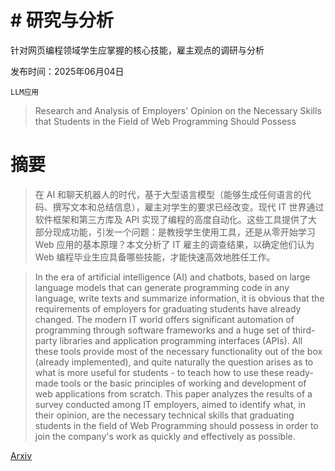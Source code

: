 # # 研究与分析
针对网页编程领域学生应掌握的核心技能，雇主观点的调研与分析

发布时间：2025年06月04日

`LLM应用`

> Research and Analysis of Employers' Opinion on the Necessary Skills that Students in the Field of Web Programming Should Possess

# 摘要

> 在 AI 和聊天机器人的时代，基于大型语言模型（能够生成任何语言的代码、撰写文本和总结信息），雇主对学生的要求已经改变。现代 IT 世界通过软件框架和第三方库及 API 实现了编程的高度自动化。这些工具提供了大部分现成功能，引发一个问题：是教授学生使用工具，还是从零开始学习 Web 应用的基本原理？本文分析了 IT 雇主的调查结果，以确定他们认为 Web 编程毕业生应具备哪些技能，才能快速高效地胜任工作。

> In the era of artificial intelligence (AI) and chatbots, based on large language models that can generate programming code in any language, write texts and summarize information, it is obvious that the requirements of employers for graduating students have already changed. The modern IT world offers significant automation of programming through software frameworks and a huge set of third-party libraries and application programming interfaces (APIs). All these tools provide most of the necessary functionality out of the box (already implemented), and quite naturally the question arises as to what is more useful for students - to teach how to use these ready-made tools or the basic principles of working and development of web applications from scratch. This paper analyzes the results of a survey conducted among IT employers, aimed to identify what, in their opinion, are the necessary technical skills that graduating students in the field of Web Programming should possess in order to join the company's work as quickly and effectively as possible.

[Arxiv](https://arxiv.org/abs/2506.11084)